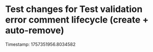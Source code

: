 # Test changes for Test validation error comment lifecycle (create + auto-remove)

Timestamp: 1757351956.8034582

